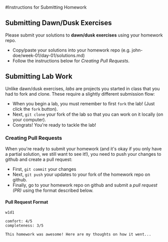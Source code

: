 #Instructions for Submitting Homework

## Submitting Dawn/Dusk Exercises

Please submit your solutions to **dawn/dusk exercises** using your homework repo.

- Copy/paste your solutions into your homework repo (e.g. john-doe/week-01/day-01/solutions.md)
- Follow the instructions below for *Creating Pull Requests*.

## Submitting Lab Work
Unlike dawn/dusk exercises, *labs* are projects you started in class that you had to fork and clone. These require a slightly different submission flow:

- When you begin a lab, you must remember to first `fork` the lab! (Just click the `fork` button).
- Next, `git clone` your fork of the lab so that you can work on it locally (on your computer).
- Congrats! You're ready to tackle the lab!


### Creating Pull Requests
When you're ready to submit your homework (and it's okay if you only have a partial solution, we still want to see it!), you need to push your changes to github and create a pull request:

- First, `git commit` your changes
- Next, `git push` your updates to your fork of the homework repo on github.
- Finally, go to your homework repo on github and submit a *pull request (PR)* using the format described below.

#### Pull Request Format
```
w1d1
```
```
comfort: 4/5
completeness: 3/5

This homework was awesome! Here are my thoughts on how it went...
```

